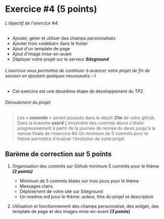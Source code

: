 # Exercice #4 (5 points)

###### L\'objectif de l'exercice #4:

- Ajouter, gérer et utiliser des champs personnalisés
- Ajouter trois «sidebar» dans le footer
- Ajout d'un template de page
- Ajout d'image mise-en-avant
- Déployer votre projet sur le serveur **_Siteground_**

###### L'exercice vous permettra de continuer à avancer votre projet de fin de session en ajoutant quelques nouveautés :-) 

- Cet exercice est une deuxième étape de développement du TP2


###### Déroulement du projet

> Les « **_commits_** » seront poussés dans le dépôt **_31w_**  de votre github. Dans la branche **_exer4_**
> L\'ensemble des commits devra s\'étaler progressivement à partir de la journée de remise du devis jusqu\'à la remise finale de l'exercice #4 
> Un minimum de 5 commits pour le thème  permettra d\'évaluer l\'évolution de votre projet

## Barème de correction sur 5 points

1. Organisation des commits sur Github minimum 5 commits  pour le thème **_(2 points)_**

   - Minimum de 5 commits étalés sur trois jours pour le thème 
   - Messages clairs
   - Déploiement de votre site sur Siteground
   - Un readme.md pour le thème: auteur, titre du projet et description

2. Utilisation et fonctionnement des champs personnalisé, des widget, des template de page et des images mise-en-avant **_(3 points)_**